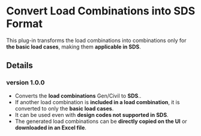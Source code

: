 # Convert Load Combinations into SDS Format
This plug-in transforms the load combinations into combinations only for **the basic load cases**, making them **applicable in SDS**.

## Details
### version 1.0.0
- Converts the **load combinations** Gen/Civil to **SDS**..
- If another load combination is **included in a load combination**, it is converted to only the **basic load cases**.
- It can be used even with **design codes not supported in SDS**.
- The generated load combinations can be **directly copied on the UI** or **downloaded in an Excel file**.
